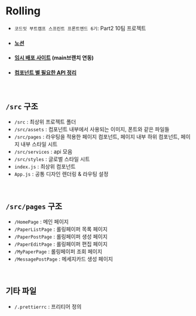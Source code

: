 # Rolling

- `코드잇 부트캠프 스프린트 프론트엔드 6기`: Part2 10팀 프로젝트
- #### [노션](https://sprint-part2-10.notion.site/e0ec29ff878c43a29ad085250d0d2be8?pvs=4)
- #### [임시 배포 사이트](https://rolling-main.netlify.app/) (main브랜치 연동)
- #### [컴포넌트 별 필요한 API 정리](https://www.notion.so/sprint-part2-10/API-385ccff1c1c3489b8851e86cbde0b38f?pvs=4)
<br>

## `/src` 구조
- `/src` : 최상위 프로젝트 폴더
- `/src/assets` : 컴포넌트 내부에서 사용되는 이미지, 폰트와 같은 파일들
- `/src/pages` : 라우팅을 적용한 페이지 컴포넌트, 페이지 내부 하위 컴포넌트, 페이지 내부 스타일 시트
- `/src/services` : api 모음
- `/src/styles` : 글로벌 스타일 시트
- `index.js` : 최상위 컴포넌트
- `App.js` : 공통 디자인 렌더링 & 라우팅 설정

<br>

## `/src/pages` 구조
- `/HomePage` : 메인 페이지
- `/PaperListPage` : 롤링페이퍼 목록 페이지
- `/PaperPostPage` : 롤링페이퍼 생성 페이지
- `/PaperEditPage` : 롤링페이퍼 편집 페이지
- `/MyPaperPage` : 롤링페이퍼 조회 페이지
- `/MessagePostPage` : 메세지카드 생성 페이지


<br>

## 기타 파일

- `/.prettierrc` : 프리티어 정의
  
